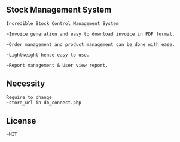 ## Stock Management System
```
Incredible Stock Control Management System

~Invoice generation and easy to download invoice in PDF format.

~Order management and product management can be done with ease.

~Lightweight hence easy to use.

~Report management & User view report.

```
## Necessity

```
Require to change
~store_url in db_connect.php
```
## License
```
~MIT
```
